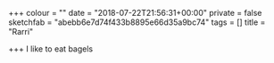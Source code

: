 +++
colour = ""
date = "2018-07-22T21:56:31+00:00"
private = false
sketchfab = "abebb6e7d74f433b8895e66d35a9bc74"
tags = []
title = "Rarri"

+++
I like to eat bagels